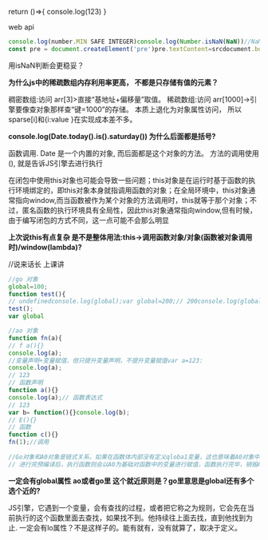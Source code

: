 return ()=>{
    console.log(123)
}



web api





```js
console.log(number.MIN SAFE INTEGER)console.log(Number.isNaN(NaN))//NaN!==-NaNconst src ="zero\nnetwork"
const pre = document.createElement('pre')pre.textContent=srcdocument.body.appendchild(pre)document.write(src)
```

用isNaN判断会更稳妥？



**为什么js中的稀疏数组内存利用率更高， 不都是只存储有值的元素？**

稠密数组:访问 arr[3]>直接“基地址+偏移量”取值。
稀疏数组:访问 arr[1000]→引擎要像查对象那样查“键=1000”的存储。
本质上退化为对象属性访问，
所以 sparse[i]和{i:value }在实现成本差不多。



**console.log(Date.today().is().saturday()) 为什么后面都是括号?**

函数调用. Date 是一个内置的对象, 而后面都是这个对象的方法。 方法的调用使用 (), 就是告诉JS引擎去进行执行



在闭包中使用this对象也可能会导致一些问题；this对象是在运行时基于函数的执行环境绑定的，即this对象本身就指调用函数的对象；在全局环境中，this对象通常指向window,而当函数被作为某个对象的方法调用时，this就等于那个对象；不过，匿名函数的执行环境具有全局性，因此this对象通常指向window,但有时候，由于编写闭包的方式不同，这一点可能不会那么明显

**上次说this有点复杂 是不是整体用法:this->调用函数对象/对象(函数被对象调用时)/window(lambda)?**

//说来话长 上课讲



```js
//go 对象
global=100;
function test(){
// undefinedconsole.log(global);var global=200;// 200console.log(global);var global=300;
test();
var global

//ao 对象
function fn(a){
// f a(){}
console.log(a);
//变量声明+变量赋值，但只提升变量声明，不提升变量赋值var a=123:
console.log(a);
// 123
// 函数声明
function a(){}
console.log(a);// 函数表达式
// 123
var b= function(){}console.log(b);
// E(){}
// 函数
function c(){}
fn(1);//调用
  
//Go对象和A0对象是链式关系，如果在函数体内部没有定义qloba1变量，这也意味着A0对象中有g1oba1这个属性;如果没有，会去G0对象中寻找，就近原则
// 进行完预编译后，执行函数则会以A0为基础对函数中的变量进行赋值，函数执行完毕，销毁AO对象
```

**一定会有global属性 ao或者go里 这个就近原则是？go里意思是global还有多个 选个近的?**

JS引擎，它遇到一个变量，会有查找的过程，或者把它称之为规则，它会先在当前执行的这个函数里面去查找，如果找不到。他持续往上面去找，直到他找到为止. 一定会有lo属性？不是这样子的。能有就有，没有就算了，取决于定义。